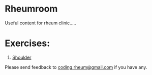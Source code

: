 # Rheumroom
Useful content for rheum clinic.....

# Exercises:
1. [Shoulder](https://github.com/coding-rheum/exercises/blob/f89ea58bd8496bfeff762e0f9c7621d70c6dd121/aaos_shoulder.pdf)

Please send feedback to coding.rheum@gmail.com if you have any. 
